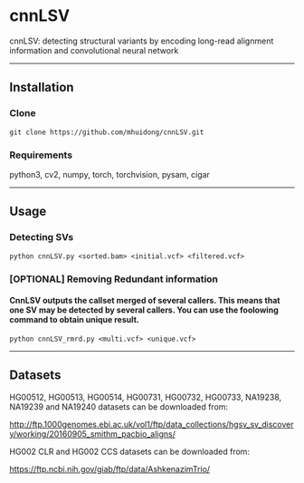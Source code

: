 # cnnLSV
cnnLSV: detecting structural variants by encoding long-read alignment information and convolutional neural network

---
## Installation
### Clone
	git clone https://github.com/mhuidong/cnnLSV.git
### Requirements
python3, cv2, numpy, torch, torchvision, pysam, cigar

---
## Usage
### Detecting SVs
	python cnnLSV.py <sorted.bam> <initial.vcf> <filtered.vcf>
### [OPTIONAL] Removing Redundant information
#### CnnLSV outputs the callset merged of several callers. This means that one SV may be detected by several callers. You can use the foolowing command to obtain unique result.
	python cnnLSV_rmrd.py <multi.vcf> <unique.vcf>
---

## Datasets
HG00512, HG00513, HG00514, HG00731, HG00732, HG00733, NA19238, NA19239 and NA19240 datasets can be downloaded from:

http://ftp.1000genomes.ebi.ac.uk/vol1/ftp/data_collections/hgsv_sv_discovery/working/20160905_smithm_pacbio_aligns/

HG002 CLR and HG002 CCS datasets can be downloaded from:

https://ftp.ncbi.nih.gov/giab/ftp/data/AshkenazimTrio/
